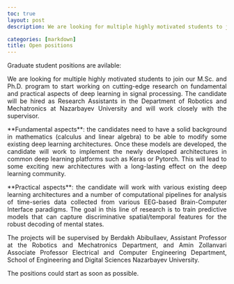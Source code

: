 ```yaml
---
toc: true
layout: post
description: We are looking for multiple highly motivated students to join our M.Sc. and Ph.D. program to start working on cutting-edge research on fundamental and practical aspects of deep learning in signal processing.  

categories: [markdown]
title: Open positions
---
```

Graduate student positions are avilable: 

<p style='text-align: justify;'>
We are looking for multiple highly motivated students to join our M.Sc. and Ph.D. program to start working on cutting-edge research on fundamental and practical aspects of deep learning in signal processing. The candidate will be hired as Research Assistants in the Department of Robotics and Mechatronics at Nazarbayev University and will work closely with the supervisor.
</p>
<p style='text-align: justify;'>
**Fundamental aspects**: the candidates need to have a solid background in mathematics (calculus and linear algebra) to be able to modify some existing deep learning architectures. Once these models are developed, the candidate will work to implement the newly developed architectures in common deep learning platforms such as Keras or Pytorch. This will lead to some exciting new architectures with a long-lasting effect on the deep learning community.
</p>
<p style='text-align: justify;'>
**Practical aspects**: the candidate will work with various existing deep learning architectures and a number of computational pipelines for analysis of time-series data collected from various EEG-based Brain-Computer Interface paradigms. The goal in this line of research is to train predictive models that can capture discriminative spatial/temporal features for the robust decoding of mental states.
</p>

<p style='text-align: justify;'>
The projects will be supervised by Berdakh Abibullaev, Assistant Professor at the Robotics and Mechatronics Department, and Amin Zollanvari Associate Professor Electrical and Computer Engineering Department, School of Engineering and Digital Sciences
Nazarbayev University.
</p>
The positions could start as soon as possible.
